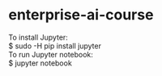 # enterprise-ai-course

To install Jupyter:  
   $ sudo -H pip install jupyter  
To run Jupyter notebook:  
   $ jupyter notebook  
